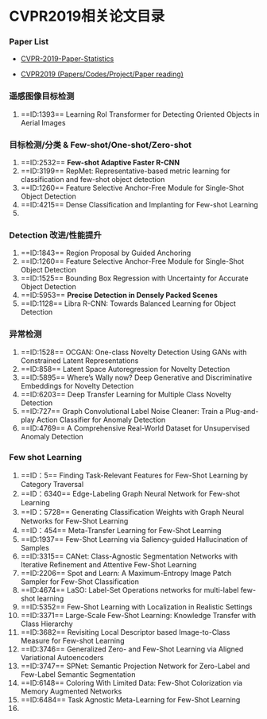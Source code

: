 # CVPR2019相关论文目录

### Paper List

* [CVPR-2019-Paper-Statistics](<https://github.com/hoya012/CVPR-2019-Paper-Statistics/blob/master/2019_cvpr/cvpr_2019_poster.csv>)

* [CVPR2019 (Papers/Codes/Project/Paper reading)](<https://github.com/extreme-assistant/cvpr2019>)

  

### 遥感图像目标检测

1. ==ID:1393==  Learning RoI Transformer for Detecting Oriented Objects in Aerial Images



### 目标检测/分类 & Few-shot/One-shot/Zero-shot

1. ==ID:2532== **Few-shot Adaptive Faster R-CNN**
2. ==ID:3199== RepMet: Representative-based metric learning for classification and few-shot object detection
3. ==ID:1260== Feature Selective Anchor-Free Module for Single-Shot Object Detection
4. ==ID:4215== Dense Classification and Implanting for Few-shot Learning
5. 



 ### Detection 改进/性能提升

1. ==ID:1843== Region Proposal by Guided Anchoring
2. ==ID:1260== Feature Selective Anchor-Free Module for Single-Shot Object Detection
3. ==ID:1525== Bounding Box Regression with Uncertainty for Accurate Object Detection
4. ==ID:5953== **Precise Detection in Densely Packed Scenes**
5. ==ID:1128== Libra R-CNN: Towards Balanced Learning for Object Detection



### 异常检测

1. ==ID:1528== OCGAN: One-class Novelty Detection Using GANs with Constrained Latent Representations
2. ==ID:858== Latent Space Autoregression for Novelty Detection
3. ==ID:5895== Where’s Wally now? Deep Generative and Discriminative Embeddings for Novelty Detection
4. ==ID:6203== Deep Transfer Learning for Multiple Class Novelty Detection
5. ==ID:727== Graph Convolutional Label Noise Cleaner: Train a Plug-and-play Action Classifier for Anomaly Detection
6. ==ID:4769== A Comprehensive Real-World Dataset for Unsupervised Anomaly Detection



### Few shot Learning

1. ==ID：5== Finding Task-Relevant Features for Few-Shot Learning by Category Traversal
2. ==ID：6340== Edge-Labeling Graph Neural Network for Few-shot Learning
3. ==ID：5728== Generating Classification Weights with Graph Neural Networks for Few-Shot Learning
4. ==ID：454== Meta-Transfer Learning for Few-Shot Learning
5. ==ID:1937== Few-Shot Learning via Saliency-guided Hallucination of Samples
6. ==ID:3315== CANet: Class-Agnostic Segmentation Networks with Iterative Refinement and Attentive Few-Shot Learning
7. ==ID:2206== Spot and Learn: A Maximum-Entropy Image Patch Sampler for Few-Shot Classification
8. ==ID:4674== LaSO: Label-Set Operations networks for multi-label few-shot learning
9. ==ID:5352== Few-Shot Learning with Localization in Realistic Settings
10. ==ID:3371== Large-Scale Few-Shot Learning: Knowledge Transfer with Class Hierarchy
11. ==ID:3682== Revisiting Local Descriptor based Image-to-Class Measure for Few-shot Learning
12. ==ID:3746== Generalized Zero- and Few-Shot Learning via Aligned Variational Autoencoders
13. ==ID:3747== SPNet: Semantic Projection Network for Zero-Label and Few-Label Semantic Segmentation
14. ==ID:6148== Coloring With Limited Data: Few-Shot Colorization via Memory Augmented Networks
15. ==ID:6484== Task Agnostic Meta-Learning for Few-Shot Learning
16. 